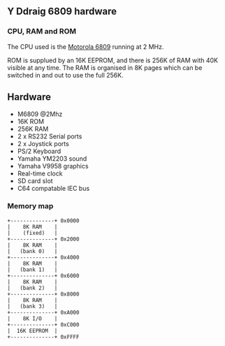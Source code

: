 ## Y Ddraig 6809 hardware

### CPU, RAM and ROM

The CPU used is the [Motorola 6809](https://en.wikipedia.org/wiki/Motorola_6809) running at 2 MHz.

ROM is supplued by an 16K EEPROM, and there is 256K of RAM with 40K visible at any time. The RAM is organised in 8K pages which can be switched in and out to use the full 256K.

## Hardware
* M6809 @2Mhz
* 16K ROM
* 256K RAM
* 2 x RS232 Serial ports
* 2 x Joystick ports
* PS/2 Keyboard
* Yamaha YM2203 sound
* Yamaha V9958 graphics
* Real-time clock
* SD card slot
* C64 compatable IEC bus


### Memory map
```
+--------------+ 0x0000
|    8K RAM    |
|    (fixed)   |
+--------------+ 0x2000
|    8K RAM    |
|   (bank 0)   |
+--------------+ 0x4000
|    8K RAM    |
|   (bank 1)   |
+--------------+ 0x6000
|    8K RAM    |
|   (bank 2)   |
+--------------+ 0x8000
|    8K RAM    |
|   (bank 3)   |
+--------------+ 0xA000
|    8K I/O    |
+--------------+ 0xC000
|  16K EEPROM  |
+--------------+ 0xFFFF
```




